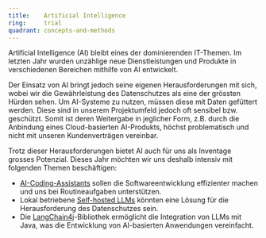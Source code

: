 ```yaml
---
title:    Artificial Intelligence  
ring:     trial  
quadrant: concepts-and-methods
---
```


Artificial Intelligence (AI) bleibt eines der dominierenden IT-Themen. Im letzten Jahr wurden unzählige neue Dienstleistungen und
Produkte in verschiedenen Bereichen mithilfe von AI entwickelt.

Der Einsatz von AI bringt jedoch seine eigenen Herausforderungen mit sich, wobei wir die Gewährleistung des Datenschutzes als
eine der grössten Hürden sehen. Um AI-Systeme zu nutzen, müssen diese mit Daten gefüttert werden. Diese sind in unserem
Projektumfeld jedoch oft sensibel bzw. geschützt. Somit ist deren Weitergabe in jeglicher Form, z.B. durch die Anbindung
eines Cloud-basierten AI-Produkts, höchst problematisch und nicht mit unseren Kundenverträgen vereinbar.

Trotz dieser Herausforderungen bietet AI auch für uns als Inventage grosses Potenzial. Dieses Jahr möchten wir uns
deshalb intensiv mit folgenden Themen beschäftigen:

- [AI-Coding-Assistants][ai-coding-assistant] sollen die Softwareentwicklung effizienter machen und uns bei
  Routineaufgaben unterstützen.
- Lokal betriebene [Self-hosted LLMs][self-hosted-llm] könnten eine Lösung für die Herausforderung des Datenschutzes
  sein.
- Die [LangChain4j][langchain4j]-Bibliothek ermöglicht die Integration von LLMs mit Java, was die Entwicklung
  von AI-basierten Anwendungen vereinfacht.

[ai-coding-assistant]: ../concepts-and-methods/ai-assistant.html
[self-hosted-llm]: ../concepts-and-methods/self-hosted-llms.html
[langchain4j]: ../libraries-frameworks-and-languages/langchain4j.html
